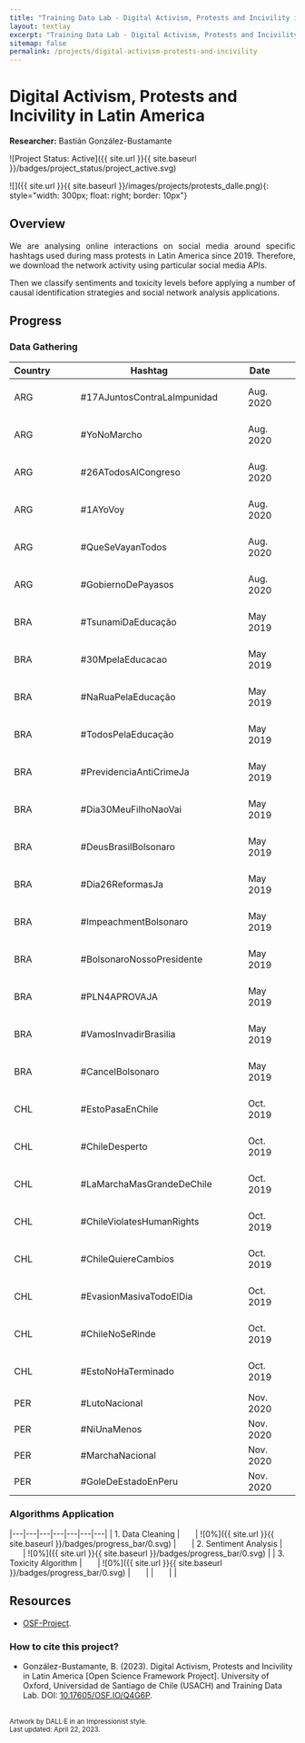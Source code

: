 ```yaml
---
title: "Training Data Lab - Digital Activism, Protests and Incivility in Latin America"
layout: textlay
excerpt: "Training Data Lab - Digital Activism, Protests and Incivility in Latin America"
sitemap: false
permalink: /projects/digital-activism-protests-and-incivility
---
```


# Digital Activism, Protests and Incivility in Latin America

**Researcher:** Bastián González-Bustamante

![Project Status: Active]({{ site.url }}{{ site.baseurl }}/badges/project_status/project_active.svg)

![]({{ site.url }}{{ site.baseurl }}/images/projects/protests_dalle.png){: style="width: 300px; float: right; border: 10px"}

## Overview

<p align="justify">We are analysing online interactions on social media around specific hashtags used during mass protests in Latin America since 2019. Therefore, we download the network activity using particular social media APIs.</p>

<p align="justify">Then we classify sentiments and toxicity levels before applying a number of causal identification strategies and social network analysis applications.</p>

## Progress

### Data Gathering

| Country | &nbsp;&nbsp;&nbsp;&nbsp;&nbsp; | Hashtag | &nbsp;&nbsp;&nbsp;&nbsp;&nbsp; | Date | &nbsp;&nbsp;&nbsp;&nbsp;&nbsp; | Est. N | &nbsp;&nbsp;&nbsp;&nbsp;&nbsp; | Progress |
|---|---|---|---|---|---|---|---|---|
| ARG | &nbsp;&nbsp;&nbsp;&nbsp;&nbsp; | #17AJuntosContraLaImpunidad | &nbsp;&nbsp;&nbsp;&nbsp;&nbsp; | Aug. 2020 | &nbsp;&nbsp;&nbsp;&nbsp;&nbsp; | 210 100 | &nbsp;&nbsp;&nbsp;&nbsp;&nbsp; | ![100%]({{ site.url }}{{ site.baseurl }}/badges/progress_bar/100.svg) |
| ARG | &nbsp;&nbsp;&nbsp;&nbsp;&nbsp; | #YoNoMarcho | &nbsp;&nbsp;&nbsp;&nbsp;&nbsp; | Aug. 2020 | &nbsp;&nbsp;&nbsp;&nbsp;&nbsp; | 125 900 | &nbsp;&nbsp;&nbsp;&nbsp;&nbsp; | ![100%]({{ site.url }}{{ site.baseurl }}/badges/progress_bar/100.svg) |
| ARG | &nbsp;&nbsp;&nbsp;&nbsp;&nbsp; | #26ATodosAlCongreso | &nbsp;&nbsp;&nbsp;&nbsp;&nbsp; | Aug. 2020 | &nbsp;&nbsp;&nbsp;&nbsp;&nbsp; | 89 600 | &nbsp;&nbsp;&nbsp;&nbsp;&nbsp; | ![100%]({{ site.url }}{{ site.baseurl }}/badges/progress_bar/100.svg) |
| ARG | &nbsp;&nbsp;&nbsp;&nbsp;&nbsp; | #1AYoVoy | &nbsp;&nbsp;&nbsp;&nbsp;&nbsp; | Aug. 2020 | &nbsp;&nbsp;&nbsp;&nbsp;&nbsp; | 80 200 | &nbsp;&nbsp;&nbsp;&nbsp;&nbsp; | ![100%]({{ site.url }}{{ site.baseurl }}/badges/progress_bar/100.svg) |
| ARG | &nbsp;&nbsp;&nbsp;&nbsp;&nbsp; | #QueSeVayanTodos | &nbsp;&nbsp;&nbsp;&nbsp;&nbsp; | Aug. 2020 | &nbsp;&nbsp;&nbsp;&nbsp;&nbsp; | 55 200 | &nbsp;&nbsp;&nbsp;&nbsp;&nbsp; | ![100%]({{ site.url }}{{ site.baseurl }}/badges/progress_bar/100.svg) |
| ARG | &nbsp;&nbsp;&nbsp;&nbsp;&nbsp; | #GobiernoDePayasos | &nbsp;&nbsp;&nbsp;&nbsp;&nbsp; | Aug. 2020 | &nbsp;&nbsp;&nbsp;&nbsp;&nbsp; | 55 000 | &nbsp;&nbsp;&nbsp;&nbsp;&nbsp; | ![100%]({{ site.url }}{{ site.baseurl }}/badges/progress_bar/100.svg) |
| BRA | &nbsp;&nbsp;&nbsp;&nbsp;&nbsp; | #TsunamiDaEducação | &nbsp;&nbsp;&nbsp;&nbsp;&nbsp; | May 2019 | &nbsp;&nbsp;&nbsp;&nbsp;&nbsp; | 776 900 | &nbsp;&nbsp;&nbsp;&nbsp;&nbsp; | ![100%]({{ site.url }}{{ site.baseurl }}/badges/progress_bar/100.svg) |
| BRA | &nbsp;&nbsp;&nbsp;&nbsp;&nbsp; | #30MpelaEducacao	| &nbsp;&nbsp;&nbsp;&nbsp;&nbsp; | May 2019 | &nbsp;&nbsp;&nbsp;&nbsp;&nbsp; | 271 200 | &nbsp;&nbsp;&nbsp;&nbsp;&nbsp; | ![100%]({{ site.url }}{{ site.baseurl }}/badges/progress_bar/100.svg) |
| BRA | &nbsp;&nbsp;&nbsp;&nbsp;&nbsp; | #NaRuaPelaEducação	| &nbsp;&nbsp;&nbsp;&nbsp;&nbsp; | May 2019 | &nbsp;&nbsp;&nbsp;&nbsp;&nbsp; | 153 200 | &nbsp;&nbsp;&nbsp;&nbsp;&nbsp; | ![100%]({{ site.url }}{{ site.baseurl }}/badges/progress_bar/100.svg) |
| BRA | &nbsp;&nbsp;&nbsp;&nbsp;&nbsp; | #TodosPelaEducação	| &nbsp;&nbsp;&nbsp;&nbsp;&nbsp; | May 2019 | &nbsp;&nbsp;&nbsp;&nbsp;&nbsp; | 133 700 | &nbsp;&nbsp;&nbsp;&nbsp;&nbsp; | ![100%]({{ site.url }}{{ site.baseurl }}/badges/progress_bar/100.svg) |
| BRA | &nbsp;&nbsp;&nbsp;&nbsp;&nbsp; | #PrevidenciaAntiCrimeJa | &nbsp;&nbsp;&nbsp;&nbsp;&nbsp; | May 2019 | &nbsp;&nbsp;&nbsp;&nbsp;&nbsp; | 113 100 | &nbsp;&nbsp;&nbsp;&nbsp;&nbsp; | ![100%]({{ site.url }}{{ site.baseurl }}/badges/progress_bar/100.svg) |
| BRA | &nbsp;&nbsp;&nbsp;&nbsp;&nbsp; | #Dia30MeuFilhoNaoVai | &nbsp;&nbsp;&nbsp;&nbsp;&nbsp; | May 2019 | &nbsp;&nbsp;&nbsp;&nbsp;&nbsp; | 93 100 | &nbsp;&nbsp;&nbsp;&nbsp;&nbsp; | ![100%]({{ site.url }}{{ site.baseurl }}/badges/progress_bar/100.svg) |
| BRA | &nbsp;&nbsp;&nbsp;&nbsp;&nbsp; | #DeusBrasilBolsonaro | &nbsp;&nbsp;&nbsp;&nbsp;&nbsp; | May 2019 | &nbsp;&nbsp;&nbsp;&nbsp;&nbsp; | 89 900 | &nbsp;&nbsp;&nbsp;&nbsp;&nbsp; | ![100%]({{ site.url }}{{ site.baseurl }}/badges/progress_bar/100.svg) |
| BRA | &nbsp;&nbsp;&nbsp;&nbsp;&nbsp; | #Dia26ReformasJa | &nbsp;&nbsp;&nbsp;&nbsp;&nbsp; | May 2019 | &nbsp;&nbsp;&nbsp;&nbsp;&nbsp; | 76 900 | &nbsp;&nbsp;&nbsp;&nbsp;&nbsp; | ![100%]({{ site.url }}{{ site.baseurl }}/badges/progress_bar/100.svg) |
| BRA | &nbsp;&nbsp;&nbsp;&nbsp;&nbsp; | #ImpeachmentBolsonaro | &nbsp;&nbsp;&nbsp;&nbsp;&nbsp; | May 2019 | &nbsp;&nbsp;&nbsp;&nbsp;&nbsp; | 70 500 | &nbsp;&nbsp;&nbsp;&nbsp;&nbsp; | ![100%]({{ site.url }}{{ site.baseurl }}/badges/progress_bar/100.svg) |
| BRA | &nbsp;&nbsp;&nbsp;&nbsp;&nbsp; | #BolsonaroNossoPresidente | &nbsp;&nbsp;&nbsp;&nbsp;&nbsp; | May 2019 | &nbsp;&nbsp;&nbsp;&nbsp;&nbsp; | 69 100 | &nbsp;&nbsp;&nbsp;&nbsp;&nbsp; | ![100%]({{ site.url }}{{ site.baseurl }}/badges/progress_bar/100.svg) |
| BRA | &nbsp;&nbsp;&nbsp;&nbsp;&nbsp; | #PLN4APROVAJA | &nbsp;&nbsp;&nbsp;&nbsp;&nbsp; | May 2019 | &nbsp;&nbsp;&nbsp;&nbsp;&nbsp; | 67 400 | &nbsp;&nbsp;&nbsp;&nbsp;&nbsp; | ![100%]({{ site.url }}{{ site.baseurl }}/badges/progress_bar/100.svg) |
| BRA | &nbsp;&nbsp;&nbsp;&nbsp;&nbsp; | #VamosInvadirBrasilia | &nbsp;&nbsp;&nbsp;&nbsp;&nbsp; | May 2019 | &nbsp;&nbsp;&nbsp;&nbsp;&nbsp; | 63 300 | &nbsp;&nbsp;&nbsp;&nbsp;&nbsp; | ![100%]({{ site.url }}{{ site.baseurl }}/badges/progress_bar/100.svg) |
| BRA | &nbsp;&nbsp;&nbsp;&nbsp;&nbsp; | #CancelBolsonaro | &nbsp;&nbsp;&nbsp;&nbsp;&nbsp; | May 2019 | &nbsp;&nbsp;&nbsp;&nbsp;&nbsp; | 50,900 | &nbsp;&nbsp;&nbsp;&nbsp;&nbsp; | ![100%]({{ site.url }}{{ site.baseurl }}/badges/progress_bar/100.svg) |
| CHL | &nbsp;&nbsp;&nbsp;&nbsp;&nbsp; | #EstoPasaEnChile | &nbsp;&nbsp;&nbsp;&nbsp;&nbsp; | Oct. 2019 | &nbsp;&nbsp;&nbsp;&nbsp;&nbsp; | 966 700 | &nbsp;&nbsp;&nbsp;&nbsp;&nbsp; | ![100%]({{ site.url }}{{ site.baseurl }}/badges/progress_bar/100.svg) |
| CHL | &nbsp;&nbsp;&nbsp;&nbsp;&nbsp; | #ChileDesperto | &nbsp;&nbsp;&nbsp;&nbsp;&nbsp; | Oct. 2019 | &nbsp;&nbsp;&nbsp;&nbsp;&nbsp; | 420 400 | &nbsp;&nbsp;&nbsp;&nbsp;&nbsp; | ![100%]({{ site.url }}{{ site.baseurl }}/badges/progress_bar/100.svg) |
| CHL | &nbsp;&nbsp;&nbsp;&nbsp;&nbsp; | #LaMarchaMasGrandeDeChile | &nbsp;&nbsp;&nbsp;&nbsp;&nbsp; | Oct. 2019 | &nbsp;&nbsp;&nbsp;&nbsp;&nbsp; | 351 700 | &nbsp;&nbsp;&nbsp;&nbsp;&nbsp; | ![100%]({{ site.url }}{{ site.baseurl }}/badges/progress_bar/100.svg) |
| CHL | &nbsp;&nbsp;&nbsp;&nbsp;&nbsp; | #ChileViolatesHumanRights | &nbsp;&nbsp;&nbsp;&nbsp;&nbsp; | Oct. 2019 | &nbsp;&nbsp;&nbsp;&nbsp;&nbsp; | 323 500 | &nbsp;&nbsp;&nbsp;&nbsp;&nbsp; | ![100%]({{ site.url }}{{ site.baseurl }}/badges/progress_bar/100.svg) |
| CHL | &nbsp;&nbsp;&nbsp;&nbsp;&nbsp; | #ChileQuiereCambios | &nbsp;&nbsp;&nbsp;&nbsp;&nbsp; | Oct. 2019 | &nbsp;&nbsp;&nbsp;&nbsp;&nbsp; | 197 400 | &nbsp;&nbsp;&nbsp;&nbsp;&nbsp; | ![100%]({{ site.url }}{{ site.baseurl }}/badges/progress_bar/100.svg) |
| CHL | &nbsp;&nbsp;&nbsp;&nbsp;&nbsp; | #EvasionMasivaTodoElDia | &nbsp;&nbsp;&nbsp;&nbsp;&nbsp; | Oct. 2019 | &nbsp;&nbsp;&nbsp;&nbsp;&nbsp; | 156 300 | &nbsp;&nbsp;&nbsp;&nbsp;&nbsp; | ![100%]({{ site.url }}{{ site.baseurl }}/badges/progress_bar/100.svg) |
| CHL | &nbsp;&nbsp;&nbsp;&nbsp;&nbsp; | #ChileNoSeRinde | &nbsp;&nbsp;&nbsp;&nbsp;&nbsp; | Oct. 2019 | &nbsp;&nbsp;&nbsp;&nbsp;&nbsp; | 133 500 | &nbsp;&nbsp;&nbsp;&nbsp;&nbsp; | ![100%]({{ site.url }}{{ site.baseurl }}/badges/progress_bar/100.svg) |
| CHL | &nbsp;&nbsp;&nbsp;&nbsp;&nbsp; | #EstoNoHaTerminado | &nbsp;&nbsp;&nbsp;&nbsp;&nbsp; | Oct. 2019 | &nbsp;&nbsp;&nbsp;&nbsp;&nbsp; | 107 400 | &nbsp;&nbsp;&nbsp;&nbsp;&nbsp; | ![100%]({{ site.url }}{{ site.baseurl }}/badges/progress_bar/100.svg) |
| PER | &nbsp;&nbsp;&nbsp;&nbsp;&nbsp; | #LutoNacional | &nbsp;&nbsp;&nbsp;&nbsp;&nbsp; | Nov. 2020 | &nbsp;&nbsp;&nbsp;&nbsp;&nbsp; | 137 700 | &nbsp;&nbsp;&nbsp;&nbsp;&nbsp; | ![0%]({{ site.url }}{{ site.baseurl }}/badges/progress_bar/0.svg) |
| PER | &nbsp;&nbsp;&nbsp;&nbsp;&nbsp; | #NiUnaMenos | &nbsp;&nbsp;&nbsp;&nbsp;&nbsp; | Nov. 2020 | &nbsp;&nbsp;&nbsp;&nbsp;&nbsp; | 93 100 | &nbsp;&nbsp;&nbsp;&nbsp;&nbsp; | ![0%]({{ site.url }}{{ site.baseurl }}/badges/progress_bar/0.svg) |
| PER | &nbsp;&nbsp;&nbsp;&nbsp;&nbsp; | #MarchaNacional | &nbsp;&nbsp;&nbsp;&nbsp;&nbsp; | Nov. 2020 | &nbsp;&nbsp;&nbsp;&nbsp;&nbsp; | 59 200 | &nbsp;&nbsp;&nbsp;&nbsp;&nbsp; | ![0%]({{ site.url }}{{ site.baseurl }}/badges/progress_bar/0.svg) |
| PER | &nbsp;&nbsp;&nbsp;&nbsp;&nbsp; | #GoleDeEstadoEnPeru | &nbsp;&nbsp;&nbsp;&nbsp;&nbsp; | Nov. 2020 | &nbsp;&nbsp;&nbsp;&nbsp;&nbsp; | 50 000 | &nbsp;&nbsp;&nbsp;&nbsp;&nbsp; | ![0%]({{ site.url }}{{ site.baseurl }}/badges/progress_bar/0.svg) |

### Algorithms Application

|---|---|---|---|---|---|---|
| 1. Data Cleaning | &nbsp;&nbsp;&nbsp;&nbsp;&nbsp; | ![0%]({{ site.url }}{{ site.baseurl }}/badges/progress_bar/0.svg) | &nbsp;&nbsp;&nbsp;&nbsp;&nbsp; | 2. Sentiment Analysis | &nbsp;&nbsp;&nbsp;&nbsp;&nbsp; | ![0%]({{ site.url }}{{ site.baseurl }}/badges/progress_bar/0.svg) |
| 3. Toxicity Algorithm | &nbsp;&nbsp;&nbsp;&nbsp;&nbsp; | ![0%]({{ site.url }}{{ site.baseurl }}/badges/progress_bar/0.svg) | &nbsp;&nbsp;&nbsp;&nbsp;&nbsp; | | &nbsp;&nbsp;&nbsp;&nbsp;&nbsp; | |

## Resources

- <a href="https://doi.org/10.17605/OSF.IO/Q4G6P" target="_blank">OSF-Project</a>.

### How to cite this project?

- González-Bustamante, B. (2023). Digital Activism, Protests and Incivility in Latin America [Open Science Framework Project]. University of Oxford, Universidad de Santiago de Chile (USACH) and Training Data Lab. DOI: <a href="https://doi.org/10.17605/OSF.IO/Q4G6P" target="_blank">10.17605/OSF.IO/Q4G6P</a>.

<br />
<small>Artwork by DALL·E in an Impressionist style.</small><br />
<small>Last updated: April 22, 2023.</small>
